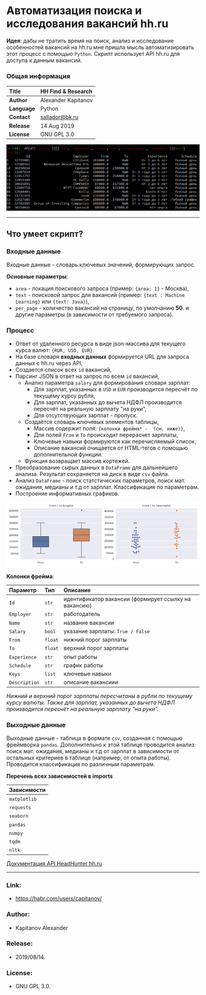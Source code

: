 # Автоматизация поиска и исследования вакансий hh.ru

**Идея**: дабы не тратить время на поиск, анализ и исследование особенностей вакансий на hh.ru мне пришла мысль автоматизировать этот процесс с помощью `Python`.  Скрипт использует API hh.ru для доступа к данным вакансий.

### Общая информация

| **Title**     | HH Find & Research    |
| :-- | :-- |
| **Author**    | Alexander Kapitanov   |
| **Language**  | Python                |
| **Contact**   | sallador@bk.ru        |
| **Release**   | 14 Aug 2019           |
| **License**   | GNU GPL 3.0           |

![Example Data Frame](img/prev_table.png "Example Data Frame")

____

## Что умеет скрипт?
### Входные данные
Входные данные - словарь ключевых значений, формирующих запрос.

**Основные параметры**:
- `area` - локация поискового запроса (пример: `{area: 1}` - Москва),
- `text` - поисковой запрос для вакансий (пример: `{text : Machine Learning}` или `{text: Java}`),
- `per_page` - количество вакансий на страницу, по умолчанию **50**.
и другие параметры (в зависимости от требуемого запроса).

### Процесс
- Ответ от удаленного ресурса в виде json-массива для текущего курса валют: `{RUR, USD, EUR}`.
- На базе словаря **входных данных** формируется URL для запроса данных с hh.ru через API,
- Создается список всех `id` вакансий,
- Парсинг JSON в ответ на запрос по всем `id` вакансий,
    - Анализ параметра `salary` для формирования словаря зарплат:
        - Для зарплат, указанных в `USD` и `EUR` производится пересчёт по текущему курсу рубля,
        - Для зарплат, указанных до вычета НДФЛ производится пересчёт на реальную зарплату "на руки",
        - Для отсутствующих зарплат - пропуск.
    - Создаётся словарь ключевых элементов таблицы,
        - Массив содержит поля: `{колонки фрейма* -  (см. ниже)}`,
        - Для полей `From` и `To` происходит перерасчет зарплаты,
        - Ключевые навыки формируются как перечисляемый список,
        - Описание вакансий очищается от HTML-тегов с помощью дополнительной функции.
    - Функция возвращает массив кортежей.
- Преобразование сырых данных в `DataFrame` для дальнейшего анализа. Результат сохраняется на диск в виде `csv` файла.
- Анализ `DataFrame` - поиск статстических параметров, поиск мат. ожидания, медианы и т.д от зарплат. Классификация по параметрам.
- Построение информативных графиков.

![Example Salary Plot](img/from_to.png "Example Salary Plot")

**Колонки фрейма**:

| Параметр | Тип | Описание    |
| :-- | :-- | :-- |
| `Id`           | `str`    | идентификатор вакансии (формирует ссылку на вакансию) |
| `Employer`     | `str`    | работодатель |
| `Name`         | `str`    | название вакансии |
| `Salary`       | `bool`   | указание зарплаты: `True / False` |
| `From`         | `float`  | нижний порог зарплаты |
| `To`           | `float`  | верхний порог зарплаты |
| `Experience`   | `str`    | опыт работы |
| `Schedule`     | `str`    | график работы |
| `Keys`         | `list`   | ключевые навыки |
| `Description`  | `str`    | описание вакансиии |

*Нижний и верхний порог зарплаты пересчитаны в рубли по текущему курсу валюты. Также для зарплат, указанных до вычета НДФЛ производится пересчёт на реальную зарплату "на руки".*

### Выходные данные
Выходные данные - таблица в формате `csv`, созданная с помощью фреймворка `pandas`. Дополнительно к этой таблице проводится анализ: поиск мат. ожидания, медианы и т.д от зарплат в зависимости от остальных критериев в таблице (например, от опыта работы). Проводится классификация по различным параметрам.

**Перечень всех зависимостей в imports**

| **Зависимости** |
| :-- |
| `matplotlib`   |
| `requests`     |
| `seaborn`      |
| `pandas`       |
| `numpy`        |
| `tqdm`         |
| `nltk`         |

[Документация API HeadHunter hh.ru](https://github.com/hhru/api "Head-Hunter API documentation")
____

### Link:
  * https://habr.com/users/capitanov/

### Author:
  * Kapitanov Alexander

### Release:
  * 2019/08/14.

### License:
  * GNU GPL 3.0.
